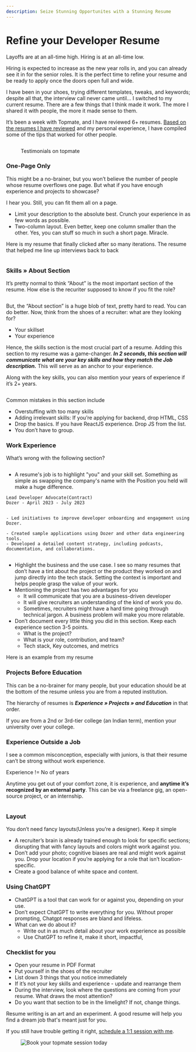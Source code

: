 ```yaml
---
description: Seize Stunning Opportunites with a Stunning Resume
---
```


# Refine your Developer Resume

Layoffs are at an all-time high. Hiring is at an all-time low.

Hiring is expected to increase as the new year rolls in, and you can already see it in for the senior roles. It is the perfect time to refine your resume and be ready to apply once the doors open full and wide.

I have been in your shoes, trying different templates, tweaks, and keywords; despite all that, the interview call never came until… I switched to my current resume. There are a few things that I think made it work. The more I shared it with people, the more it made sense to them.

It’s been a week with Topmate, and I have reviewed 6+ resumes. [Based on the resumes I have reviewed](https://topmate.io/bhavaniravi/686949) and my personal experience, I have compiled some of the tips that worked for other people.

<figure><img src="../.gitbook/assets/image (3).png" alt=""><figcaption><p>Testimonials on topmate</p></figcaption></figure>

### One-Page Only

This might be a no-brainer, but you won’t believe the number of people whose resume overflows one page. But what if you have enough experience and projects to showcase?&#x20;

I hear you. Still, you can fit them all on a page.&#x20;

* Limit your description to the absolute best. Crunch your experience in as few words as possible.
* Two-column layout. Even better, keep one column smaller than the other. Yes, you can stuff so much in such a short page. Miracle.

Here is my resume that finally clicked after so many iterations. The resume that helped me line up interviews back to back

<figure><img src="../.gitbook/assets/image (1) (1).png" alt=""><figcaption></figcaption></figure>

### Skills » About Section

It’s pretty normal to think “About” is the most important section of the resume. How else is the recuriter supposed to know if you fit the role?&#x20;

<figure><img src="../.gitbook/assets/image (1).png" alt=""><figcaption></figcaption></figure>

But, the “About section” is a huge blob of text, pretty hard to read. You can do better. Now, think from the shoes of a recruiter: what are they looking for?

* Your skillset
* Your experience

Hence, the skills section is the most crucial part of a resume. Adding this section to my resume was a game-changer. _**In 2 seconds, this section will communicate what are your key skills and how they match the Job description.**_ This will serve as an anchor to your experience.

Along with the key skills, you can also mention your years of experience if it’s 2+ years.

<figure><img src="../.gitbook/assets/image (1) (1) (1).png" alt=""><figcaption></figcaption></figure>

Common mistakes in this section include

* Overstuffing with too many skills
* Adding irrelevant skills: If you’re applying for backend, drop HTML, CSS
* Drop the basics. If you have ReactJS experience. Drop JS from the list.
* You don’t have to group.&#x20;

### Work Experience

What’s wrong with the following section?

<figure><img src="../.gitbook/assets/image (2).png" alt=""><figcaption></figcaption></figure>

* A resume's job is to highlight "you" and your skill set. Something as simple as swapping the company's name with the Position you held will make a huge difference.

<pre class="language-markdown"><code class="lang-markdown">Lead Developer Advocate(Contract)                      Dozer - April 2023 - July 2023


- Led initiatives to improve developer onboarding and engagement using Dozer.
- Created sample applications using Dozer and other data engineering tools.
- Developed a detailed content strategy, including podcasts, documentation, and collaborations.
<strong>
</strong></code></pre>

* Highlight the business and the use case. I see so many resumes that don’t have a tint about the project or the product they worked on and jump directly into the tech stack. Setting the context is important and helps people grasp the value of your work.
* Mentioning the project has two advantages for you
  * It will communicate that you are a business-driven developer
  * It will give recruiters an understanding of the kind of work you do.
  * Sometimes, recruiters might have a hard time going through technical jargon. A business problem will make you more relatable.
* Don’t document every little thing you did in this section. Keep each experience section 3-5 points.
  * What is the project?
  * What is your role, contribution, and team?
  * Tech stack, Key outcomes, and metrics

Here is an example from my resume

### Projects Before Education

This can be a no-brainer for many people, but your education should be at the bottom of the resume unless you are from a reputed institution.

The hierarchy of resumes is _**Experience » Projects » and Education**_ in that order.

If you are from a 2nd or 3rd-tier college (an Indian term), mention your university over your college.

### Experience Outside a Job

I see a common misconception, especially with juniors, is that their resume can’t be strong without work experience.

Experience != No of years

Anytime you get out of your comfort zone, it is experience, and **anytime it’s recognized by an external party**. This can be via a freelance gig, an open-source project, or an internship.

<figure><img src="../.gitbook/assets/image (5).png" alt=""><figcaption></figcaption></figure>

### Layout

You don’t need fancy layouts(Unless you’re a designer). Keep it simple

* A recruiter’s brain is already trained enough to look for specific sections; disrupting that with fancy layouts and colors might work against you.
* Don’t add your photo; cognitive biases are real and might work against you. Drop your location if you’re applying for a role that isn’t location-specific.
* Create a good balance of white space and content.

### Using ChatGPT

* ChatGPT is a tool that can work for or against you, depending on your use.
* Don’t expect ChatGPT to write everything for you. Without proper prompting, Chatgpt responses are bland and lifeless.
* What can we do about it?
  * Write out in as much detail about your work experience as possible
  * Use ChatGPT to refine it, make it short, impactful,

### Checklist for you

* Open your resume in PDF Format
* Put yourself in the shoes of the recruiter
* List down 3 things that you notice immediately
* If it’s not your key skills and experience - update and rearrange them
* During the interview, look where the questions are coming from your resume. What draws the most attention?
* Do you want that section to be in the limelight? If not, change things.

Resume writing is an art and an experiment. A good resume will help you find a dream job that's meant just for you.

If you still have trouble getting it right, [schedule a 1:1 session with me](https://topmate.io/bhavaniravi/686949).

<figure><img src="../.gitbook/assets/image.png" alt="Book your topmate session today"><figcaption></figcaption></figure>
